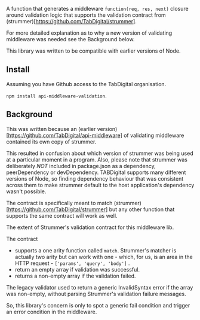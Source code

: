
A function that generates a middleware `function(req, res, next)` closure around validation logic that supports the 
validation contract from (strummer)[https://github.com/TabDigital/strummer].

For more detailed explanation as to why a new version of validating middleware was needed see the Background below.

This library was written to be compatible with earlier versions of Node.

## Install

Assuming you have Github access to the TabDigital organisation.

`npm install api-middleware-validation`. 

## Background 
  
This was written because an (earlier version)[https://github.com/TabDigital/api-middleware] of validating middleware contained its own copy of strummer. 

This resulted in confusion about which version of strummer was being used at a particular moment in a program. Also, please 
note that strummer was deliberately *NOT* included in package.json as a dependency, peerDependency or devDependency. TABDigital 
supports many different versions of Node, so finding dependency behaviour that was consistent across them to make strummer 
default to the host application's dependency wasn't possible.

The contract is specifically meant to match (strummer)[https://github.com/TabDigital/strummer] but any other function that supports the same contract will work as well.

The extent of Strummer's validation contract for this middleware lib.

The contract

* supports a one arity function called `match`. Strummer's matcher is actually two arity but can work with one - which, for us, is an area in the HTTP request - `['params', 'query', 'body']` .
* return an empty array if validation was successful.
* returns a non-empty array if the validation failed.

The legacy validator used to return a generic InvalidSyntax error if the array was non-empty, without parsing Strummer's validation failure messages. 

So, this library's concern is only to spot a generic fail condition and trigger an error condition in the middleware.


